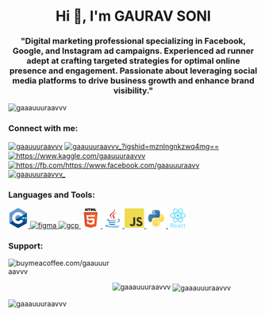 <h1 align="center">Hi 👋, I'm GAURAV SONI</h1>
<h3 align="center">"Digital marketing professional specializing in Facebook, Google, and Instagram ad campaigns. Experienced ad runner adept at crafting targeted strategies for optimal online presence and engagement. Passionate about leveraging social media platforms to drive business growth and enhance brand visibility."</h3>

<p align="left"> <img src="https://komarev.com/ghpvc/?username=gaaauuuraavvv&label=Profile%20views&color=0e75b6&style=flat" alt="gaaauuuraavvv" /> </p>

<h3 align="left">Connect with me:</h3>
<p align="left">
<a href="https://twitter.com/gaauuuraavvv" target="blank"><img align="center" src="https://raw.githubusercontent.com/rahuldkjain/github-profile-readme-generator/master/src/images/icons/Social/twitter.svg" alt="gaauuuraavvv" height="30" width="40" /></a>
<a href="https://linkedin.com/in/gaauuuraavvv_?igshid=mznlngnkzwq4mg==" target="blank"><img align="center" src="https://raw.githubusercontent.com/rahuldkjain/github-profile-readme-generator/master/src/images/icons/Social/linked-in-alt.svg" alt="gaauuuraavvv_?igshid=mznlngnkzwq4mg==" height="30" width="40" /></a>
<a href="https://kaggle.com/https://www.kaggle.com/gaauuuraavvv" target="blank"><img align="center" src="https://raw.githubusercontent.com/rahuldkjain/github-profile-readme-generator/master/src/images/icons/Social/kaggle.svg" alt="https://www.kaggle.com/gaauuuraavvv" height="30" width="40" /></a>
<a href="https://fb.com/https://fb.com/https://www.facebook.com/gaauuuraavv" target="blank"><img align="center" src="https://raw.githubusercontent.com/rahuldkjain/github-profile-readme-generator/master/src/images/icons/Social/facebook.svg" alt="https://fb.com/https://www.facebook.com/gaauuuraavv" height="30" width="40" /></a>
<a href="https://instagram.com/gaauuuraavvv_" target="blank"><img align="center" src="https://raw.githubusercontent.com/rahuldkjain/github-profile-readme-generator/master/src/images/icons/Social/instagram.svg" alt="gaauuuraavvv_" height="30" width="40" /></a>
</p>

<h3 align="left">Languages and Tools:</h3>
<p align="left"> <a href="https://www.w3schools.com/cpp/" target="_blank" rel="noreferrer"> <img src="https://raw.githubusercontent.com/devicons/devicon/master/icons/cplusplus/cplusplus-original.svg" alt="cplusplus" width="40" height="40"/> </a> <a href="https://www.figma.com/" target="_blank" rel="noreferrer"> <img src="https://www.vectorlogo.zone/logos/figma/figma-icon.svg" alt="figma" width="40" height="40"/> </a> <a href="https://cloud.google.com" target="_blank" rel="noreferrer"> <img src="https://www.vectorlogo.zone/logos/google_cloud/google_cloud-icon.svg" alt="gcp" width="40" height="40"/> </a> <a href="https://www.w3.org/html/" target="_blank" rel="noreferrer"> <img src="https://raw.githubusercontent.com/devicons/devicon/master/icons/html5/html5-original-wordmark.svg" alt="html5" width="40" height="40"/> </a> <a href="https://www.java.com" target="_blank" rel="noreferrer"> <img src="https://raw.githubusercontent.com/devicons/devicon/master/icons/java/java-original.svg" alt="java" width="40" height="40"/> </a> <a href="https://developer.mozilla.org/en-US/docs/Web/JavaScript" target="_blank" rel="noreferrer"> <img src="https://raw.githubusercontent.com/devicons/devicon/master/icons/javascript/javascript-original.svg" alt="javascript" width="40" height="40"/> </a> <a href="https://www.python.org" target="_blank" rel="noreferrer"> <img src="https://raw.githubusercontent.com/devicons/devicon/master/icons/python/python-original.svg" alt="python" width="40" height="40"/> </a> <a href="https://reactjs.org/" target="_blank" rel="noreferrer"> <img src="https://raw.githubusercontent.com/devicons/devicon/master/icons/react/react-original-wordmark.svg" alt="react" width="40" height="40"/> </a> </p>

<h3 align="left">Support:</h3>
<p><a href="https://www.buymeacoffee.com/buymeacoffee.com/gaauuuraavvv"> <img align="left" src="https://cdn.buymeacoffee.com/buttons/v2/default-yellow.png" height="50" width="210" alt="buymeacoffee.com/gaauuuraavvv" /></a></p><br><br>

<p><img align="left" src="https://github-readme-stats.vercel.app/api/top-langs?username=gaaauuuraavvv&show_icons=true&locale=en&layout=compact" alt="gaaauuuraavvv" /></p>

<p>&nbsp;<img align="center" src="https://github-readme-stats.vercel.app/api?username=gaaauuuraavvv&show_icons=true&locale=en" alt="gaaauuuraavvv" /></p>

<p><img align="center" src="https://github-readme-streak-stats.herokuapp.com/?user=gaaauuuraavvv&" alt="gaaauuuraavvv" /></p>
